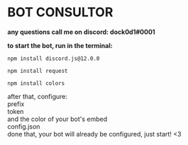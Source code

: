 <b><h1>BOT CONSULTOR</h1></b>
<b>any questions call me on discord: dock0d1#0001</b>

<b>to start the bot, run in the terminal:</b>

```npm install discord.js@12.0.0```

```npm install request```

```npm install colors```

after that, configure:<br> 
prefix <br>
token <br>
and the color of your bot's embed<br>
config.json
<br>
done that, your bot will already be configured, just start! <3
